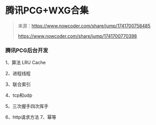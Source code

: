 # 腾讯PCG+WXG合集

> 来源：https://www.nowcoder.com/share/jump/1741700758485
>
> https://www.nowcoder.com/share/jump/1741700770398

### 腾讯PCG后台开发

1、算法 LRU Cache

2、进程线程

3、联合索引

4、tcp和udp

5、三次握手四次挥手

6、http请求方法
7、幂等